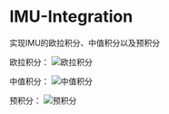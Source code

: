 # IMU-Integration
实现IMU的欧拉积分、中值积分以及预积分

欧拉积分：
![欧拉积分](https://user-images.githubusercontent.com/62703436/213844488-7b0e1e37-9b0f-4ecb-a5c3-28e17ca4182f.png)

中值积分：
![中值积分](https://user-images.githubusercontent.com/62703436/213844500-d28d852a-1c08-4d93-a66a-b5e374522a91.png)

预积分：
![预积分](https://user-images.githubusercontent.com/62703436/213844514-d6052efb-9b2a-4f08-a1d8-4494a4144bc5.png)
